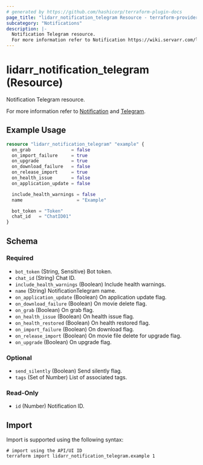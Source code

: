 ```yaml
---
# generated by https://github.com/hashicorp/terraform-plugin-docs
page_title: "lidarr_notification_telegram Resource - terraform-provider-lidarr"
subcategory: "Notifications"
description: |-
  Notification Telegram resource.
  For more information refer to Notification https://wiki.servarr.com/lidarr/settings#connect and Telegram https://wiki.servarr.com/lidarr/supported#telegram.
---
```


# lidarr_notification_telegram (Resource)

<!-- subcategory:Notifications -->Notification Telegram resource.
For more information refer to [Notification](https://wiki.servarr.com/lidarr/settings#connect) and [Telegram](https://wiki.servarr.com/lidarr/supported#telegram).

## Example Usage

```terraform
resource "lidarr_notification_telegram" "example" {
  on_grab               = false
  on_import_failure     = true
  on_upgrade            = true
  on_download_failure   = false
  on_release_import     = true
  on_health_issue       = false
  on_application_update = false

  include_health_warnings = false
  name                    = "Example"

  bot_token = "Token"
  chat_id   = "ChatID01"
}
```

<!-- schema generated by tfplugindocs -->
## Schema

### Required

- `bot_token` (String, Sensitive) Bot token.
- `chat_id` (String) Chat ID.
- `include_health_warnings` (Boolean) Include health warnings.
- `name` (String) NotificationTelegram name.
- `on_application_update` (Boolean) On application update flag.
- `on_download_failure` (Boolean) On movie delete flag.
- `on_grab` (Boolean) On grab flag.
- `on_health_issue` (Boolean) On health issue flag.
- `on_health_restored` (Boolean) On health restored flag.
- `on_import_failure` (Boolean) On download flag.
- `on_release_import` (Boolean) On movie file delete for upgrade flag.
- `on_upgrade` (Boolean) On upgrade flag.

### Optional

- `send_silently` (Boolean) Send silently flag.
- `tags` (Set of Number) List of associated tags.

### Read-Only

- `id` (Number) Notification ID.

## Import

Import is supported using the following syntax:

```shell
# import using the API/UI ID
terraform import lidarr_notification_telegram.example 1
```
